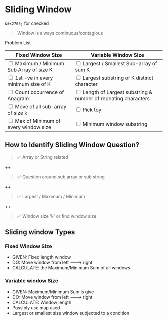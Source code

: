 # Sliding Window #

`&#x2705;` for checked


> Window is always continuous/contagious

Problem List

| Fixed Window Size                                             | Variable Window Size                                                                 |
|---------------------------------------------------------------|--------------------------------------------------------------------------------------|
| <input type="checkbox"> Maximum / Minimum Sub Array of size K | <input type="checkbox"> Largest / Smallest Sub-array of sum K                        |
| <input type="checkbox"> 1st -ve in every minimum size of K    | <input type="checkbox"> Largest substring of K distinct character                    | 
| <input type="checkbox"> Count occurrence of Anagram           | <input type="checkbox"> Length of Largest substring & number of repeating characters | 
| <input type="checkbox"> Move of all sub-array of size k       | <input type="checkbox"> Pick toy                                                     | 
| <input type="checkbox"> Max of Minimum of every window size   | <input type="checkbox"> Minimum window substring                                     | 

## How to Identify Sliding Window Question?

> &#x2705; Array or String related 

++

> &#x2705; Question around sub array or sub string

++

> &#x2705; Largest / Maximum / Minimum 

++

> &#x2705; Window size 'k' or find window size 

## Sliding window Types ##

### Fixed Window Size ###
* GIVEN: Fixed length window
* DO: Move window from left ---> right
* CALCULATE: the Maximum/Minimum Sum of all windows

### Variable window Size ###
* GIVEN: Maximum/Minimum Sum is give  
* DO: Move window from left ---> right
* CALCULATE: Window length
* Possibly use map used
* Largest or smallest size window subjected to a condition
